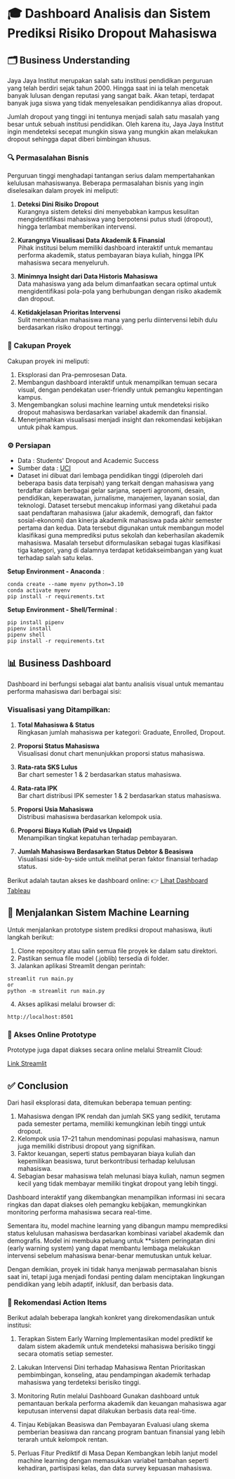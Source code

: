 # 🎓 Dashboard Analisis dan Sistem Prediksi Risiko Dropout Mahasiswa

## 🗂️ Business Understanding
Jaya Jaya Institut merupakan salah satu institusi pendidikan perguruan yang telah berdiri sejak tahun 2000. Hingga saat ini ia telah mencetak banyak lulusan dengan reputasi yang sangat baik. Akan tetapi, terdapat banyak juga siswa yang tidak menyelesaikan pendidikannya alias dropout.

Jumlah dropout yang tinggi ini tentunya menjadi salah satu masalah yang besar untuk sebuah institusi pendidikan. Oleh karena itu, Jaya Jaya Institut ingin mendeteksi secepat mungkin siswa yang mungkin akan melakukan dropout sehingga dapat diberi bimbingan khusus.

### 🔍 Permasalahan Bisnis
Perguruan tinggi menghadapi tantangan serius dalam mempertahankan kelulusan mahasiswanya. Beberapa permasalahan bisnis yang ingin diselesaikan dalam proyek ini meliputi:

1. **Deteksi Dini Risiko Dropout**  
   Kurangnya sistem deteksi dini menyebabkan kampus kesulitan mengidentifikasi mahasiswa yang berpotensi putus studi (dropout), hingga terlambat memberikan intervensi.

2. **Kurangnya Visualisasi Data Akademik & Finansial**  
   Pihak institusi belum memiliki dashboard interaktif untuk memantau performa akademik, status pembayaran biaya kuliah, hingga IPK mahasiswa secara menyeluruh.

3. **Minimnya Insight dari Data Historis Mahasiswa**  
   Data mahasiswa yang ada belum dimanfaatkan secara optimal untuk mengidentifikasi pola-pola yang berhubungan dengan risiko akademik dan dropout.

4. **Ketidakjelasan Prioritas Intervensi**  
   Sulit menentukan mahasiswa mana yang perlu diintervensi lebih dulu berdasarkan risiko dropout tertinggi.

### 📌 Cakupan Proyek
Cakupan proyek ini meliputi:
1. Eksplorasi dan Pra-pemrosesan Data.
2. Membangun dashboard interaktif untuk menampilkan temuan secara visual, dengan pendekatan user-friendly untuk pemangku kepentingan kampus.
3. Mengembangkan solusi machine learning untuk mendeteksi risiko dropout mahasiswa berdasarkan variabel akademik dan finansial.
4. Menerjemahkan visualisasi menjadi insight dan rekomendasi kebijakan untuk pihak kampus.


### ⚙️ Persiapan
* Data : Students' Dropout and Academic Success
* Sumber data : [UCI](https://archive.ics.uci.edu/dataset/697/predict+students+dropout+and+academic+success)
* Dataset ini dibuat dari lembaga pendidikan tinggi (diperoleh dari beberapa basis data terpisah) yang terkait dengan mahasiswa yang terdaftar dalam berbagai gelar sarjana, seperti agronomi, desain, pendidikan, keperawatan, jurnalisme, manajemen, layanan sosial, dan teknologi. Dataset tersebut mencakup informasi yang diketahui pada saat pendaftaran mahasiswa (jalur akademik, demografi, dan faktor sosial-ekonomi) dan kinerja akademik mahasiswa pada akhir semester pertama dan kedua. Data tersebut digunakan untuk membangun model klasifikasi guna memprediksi putus sekolah dan keberhasilan akademik mahasiswa. Masalah tersebut diformulasikan sebagai tugas klasifikasi tiga kategori, yang di dalamnya terdapat ketidakseimbangan yang kuat terhadap salah satu kelas.

**Setup Environment - Anaconda** :
```
conda create --name myenv python=3.10
conda activate myenv
pip install -r requirements.txt
```
**Setup Environment - Shell/Terminal** :
```
pip install pipenv
pipenv install
pipenv shell
pip install -r requirements.txt
```
## 📊 Business Dashboard

Dashboard ini berfungsi sebagai alat bantu analisis visual untuk memantau performa mahasiswa dari berbagai sisi:

### Visualisasi yang Ditampilkan:

1. **Total Mahasiswa & Status**  
  Ringkasan jumlah mahasiswa per kategori: Graduate, Enrolled, Dropout.

2. **Proporsi Status Mahasiswa**  
  Visualisasi donut chart menunjukkan proporsi status mahasiswa.

3. **Rata-rata SKS Lulus**  
  Bar chart semester 1 & 2 berdasarkan status mahasiswa.

4. **Rata-rata IPK**  
  Bar chart distribusi IPK semester 1 & 2 berdasarkan status mahasiswa.

5. **Proporsi Usia Mahasiswa**  
  Distribusi mahasiswa berdasarkan kelompok usia.

6. **Proporsi Biaya Kuliah (Paid vs Unpaid)**  
  Menampilkan tingkat kepatuhan terhadap pembayaran.

7. **Jumlah Mahasiswa Berdasarkan Status Debtor & Beasiswa**  
  Visualisasi side-by-side untuk melihat peran faktor finansial terhadap status.

Berikut adalah tautan akses ke dashboard online: 👉 [Lihat Dashboard Tableau](https://public.tableau.com/views/students_performance/Dashboard1?:language=en-US&publish=yes&:sid=&:redirect=auth&:display_count=n&:origin=viz_share_link)

## 🚀 Menjalankan Sistem Machine Learning
Untuk menjalankan prototype sistem prediksi dropout mahasiswa, ikuti langkah berikut:
1. Clone repository atau salin semua file proyek ke dalam satu direktori.
2. Pastikan semua file model (.joblib) tersedia di folder.
3. Jalankan aplikasi Streamlit dengan perintah:
```
streamlit run main.py
or
python -m streamlit run main.py
```
4. Akses aplikasi melalui browser di:
```
http://localhost:8501
```
### 🔗 Akses Online Prototype

Prototype juga dapat diakses secara online melalui Streamlit Cloud:

[Link Streamlit](https://prediction-of-student-dropout.streamlit.app/)

## ✅ Conclusion

Dari hasil eksplorasi data, ditemukan beberapa temuan penting:

1. Mahasiswa dengan IPK rendah dan jumlah SKS yang sedikit, terutama pada semester pertama, memiliki kemungkinan lebih tinggi untuk dropout.
2. Kelompok usia 17–21 tahun mendominasi populasi mahasiswa, namun juga memiliki distribusi dropout yang signifikan.
3. Faktor keuangan, seperti status pembayaran biaya kuliah dan kepemilikan beasiswa, turut berkontribusi terhadap kelulusan mahasiswa.
4. Sebagian besar mahasiswa telah melunasi biaya kuliah, namun segmen kecil yang tidak membayar memiliki tingkat dropout yang lebih tinggi.

Dashboard interaktif yang dikembangkan menampilkan informasi ini secara ringkas dan dapat diakses oleh pemangku kebijakan, memungkinkan monitoring performa mahasiswa secara real-time.

Sementara itu, model machine learning yang dibangun mampu memprediksi status kelulusan mahasiswa berdasarkan kombinasi variabel akademik dan demografis. Model ini membuka peluang untuk **sistem peringatan dini (early warning system) yang dapat membantu lembaga melakukan intervensi sebelum mahasiswa benar-benar memutuskan untuk keluar.

Dengan demikian, proyek ini tidak hanya menjawab permasalahan bisnis saat ini, tetapi juga menjadi fondasi penting dalam menciptakan lingkungan pendidikan yang lebih adaptif, inklusif, dan berbasis data.


### 🎯 Rekomendasi Action Items

Berikut adalah beberapa langkah konkret yang direkomendasikan untuk institusi:

1. Terapkan Sistem Early Warning 
  Implementasikan model prediktif ke dalam sistem akademik untuk mendeteksi mahasiswa berisiko tinggi secara otomatis setiap semester.

2. Lakukan Intervensi Dini terhadap Mahasiswa Rentan 
  Prioritaskan pembimbingan, konseling, atau pendampingan akademik terhadap mahasiswa yang terdeteksi berisiko tinggi.

3. Monitoring Rutin melalui Dashboard
  Gunakan dashboard untuk pemantauan berkala performa akademik dan keuangan mahasiswa agar keputusan intervensi dapat dilakukan berbasis data real-time.

4. Tinjau Kebijakan Beasiswa dan Pembayaran
  Evaluasi ulang skema pemberian beasiswa dan rancang program bantuan finansial yang lebih terarah untuk kelompok rentan.

5. Perluas Fitur Prediktif di Masa Depan 
  Kembangkan lebih lanjut model machine learning dengan memasukkan variabel tambahan seperti kehadiran, partisipasi kelas, dan data survey kepuasan mahasiswa.


